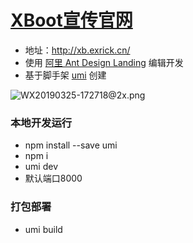 # [XBoot宣传官网](http://xb.exrick.cn)
- 地址：http://xb.exrick.cn/
- 使用 [阿里 Ant Design Landing](https://landing.ant.design/index-cn) 编辑开发
- 基于脚手架 [umi](https://landing.ant.design/docs/use/umi) 创建

![WX20190325-172718@2x.png](https://i.loli.net/2019/03/25/5c989f0514a40.png)

### 本地开发运行
- npm install --save umi
- npm i
- umi dev
- 默认端口8000
### 打包部署
- umi build
